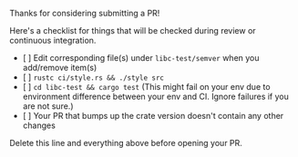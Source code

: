 Thanks for considering submitting a PR!

Here's a checklist for things that will be checked during review or continuous integration.

- \[ ] Edit corresponding file(s) under `libc-test/semver` when you add/remove item(s)
- \[ ] `rustc ci/style.rs && ./style src`
- \[ ] `cd libc-test && cargo test` (This might fail on your env due to environment difference between your env and CI. Ignore failures if you are not sure.)
- \[ ] Your PR that bumps up the crate version doesn't contain any other changes

Delete this line and everything above before opening your PR.
